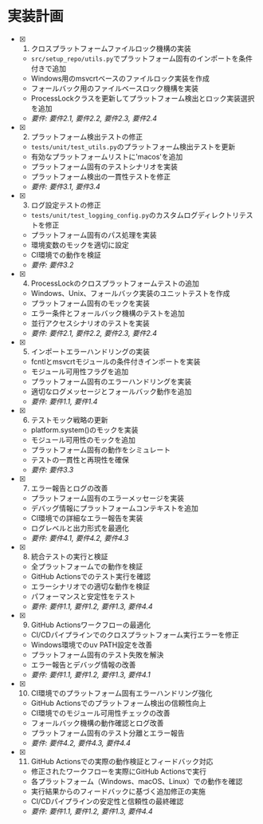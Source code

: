 # 実装計画

- [x] 1. クロスプラットフォームファイルロック機構の実装
  - `src/setup_repo/utils.py`でプラットフォーム固有のインポートを条件付きで追加
  - Windows用のmsvcrtベースのファイルロック実装を作成
  - フォールバック用のファイルベースロック機構を実装
  - ProcessLockクラスを更新してプラットフォーム検出とロック実装選択を追加
  - _要件: 要件2.1, 要件2.2, 要件2.3, 要件2.4_

- [x] 2. プラットフォーム検出テストの修正
  - `tests/unit/test_utils.py`のプラットフォーム検出テストを更新
  - 有効なプラットフォームリストに'macos'を追加
  - プラットフォーム固有のテストシナリオを実装
  - プラットフォーム検出の一貫性テストを修正
  - _要件: 要件3.1, 要件3.4_

- [x] 3. ログ設定テストの修正
  - `tests/unit/test_logging_config.py`のカスタムログディレクトリテストを修正
  - プラットフォーム固有のパス処理を実装
  - 環境変数のモックを適切に設定
  - CI環境での動作を検証
  - _要件: 要件3.2_

- [x] 4. ProcessLockのクロスプラットフォームテストの追加
  - Windows、Unix、フォールバック実装のユニットテストを作成
  - プラットフォーム固有のモックを実装
  - エラー条件とフォールバック機構のテストを追加
  - 並行アクセスシナリオのテストを実装
  - _要件: 要件2.1, 要件2.2, 要件2.3, 要件2.4_

- [x] 5. インポートエラーハンドリングの実装
  - fcntlとmsvcrtモジュールの条件付きインポートを実装
  - モジュール可用性フラグを追加
  - プラットフォーム固有のエラーハンドリングを実装
  - 適切なログメッセージとフォールバック動作を追加
  - _要件: 要件1.1, 要件1.4_

- [x] 6. テストモック戦略の更新
  - platform.system()のモックを実装
  - モジュール可用性のモックを追加
  - プラットフォーム固有の動作をシミュレート
  - テストの一貫性と再現性を確保
  - _要件: 要件3.3_

- [x] 7. エラー報告とログの改善
  - プラットフォーム固有のエラーメッセージを実装
  - デバッグ情報にプラットフォームコンテキストを追加
  - CI環境での詳細なエラー報告を実装
  - ログレベルと出力形式を最適化
  - _要件: 要件4.1, 要件4.2, 要件4.3_

- [x] 8. 統合テストの実行と検証
  - 全プラットフォームでの動作を検証
  - GitHub Actionsでのテスト実行を確認
  - エラーシナリオでの適切な動作を検証
  - パフォーマンスと安定性をテスト
  - _要件: 要件1.1, 要件1.2, 要件1.3, 要件4.4_

- [x] 9. GitHub Actionsワークフローの最適化
  - CI/CDパイプラインでのクロスプラットフォーム実行エラーを修正
  - Windows環境でのuv PATH設定を改善
  - プラットフォーム固有のテスト失敗を解決
  - エラー報告とデバッグ情報の改善
  - _要件: 要件1.1, 要件1.2, 要件1.3, 要件4.1_

- [x] 10. CI環境でのプラットフォーム固有エラーハンドリング強化
  - GitHub Actionsでのプラットフォーム検出の信頼性向上
  - CI環境でのモジュール可用性チェックの改善
  - フォールバック機構の動作確認とログ改善
  - プラットフォーム固有のテスト分離とエラー報告
  - _要件: 要件4.2, 要件4.3, 要件4.4_

- [x] 11. GitHub Actionsでの実際の動作検証とフィードバック対応
  - 修正されたワークフローを実際にGitHub Actionsで実行
  - 各プラットフォーム（Windows、macOS、Linux）での動作を確認
  - 実行結果からのフィードバックに基づく追加修正の実施
  - CI/CDパイプラインの安定性と信頼性の最終確認
  - _要件: 要件1.1, 要件1.2, 要件1.3, 要件4.4_
